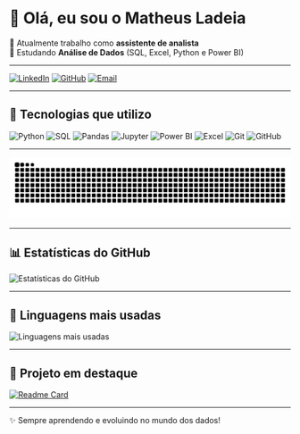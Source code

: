 # 👋 Olá, eu sou o Matheus Ladeia

🔭 Atualmente trabalho como **assistente de analista**  
🌱 Estudando **Análise de Dados** (SQL, Excel, Python e Power BI)  

---

[![LinkedIn](https://img.shields.io/badge/Matheus%20Ladeia-LinkedIn?style=social&logo=linkedin)](https://www.linkedin.com/in/matheus-ladeia)
[![GitHub](https://img.shields.io/badge/MatheusLadeia-GitHub?style=social&logo=github)](https://github.com/MatheusLadeia)
[![Email](https://img.shields.io/badge/ladeia.ads%40gmail.com-Email?style=social&logo=gmail)](mailto:ladeia.ads@gmail.com)

</div>

---

## 🧰 Tecnologias que utilizo
![Python](https://img.shields.io/badge/Python-4B8BBE?style=flat&logo=python&logoColor=white)
![SQL](https://img.shields.io/badge/SQL-355070?style=flat&logo=postgresql&logoColor=white)
![Pandas](https://img.shields.io/badge/Pandas-2B2D42?style=flat&logo=pandas&logoColor=white)
![Jupyter](https://img.shields.io/badge/Jupyter-EE6C4D?style=flat&logo=jupyter&logoColor=white)
![Power BI](https://img.shields.io/badge/Power_BI-E5C233?style=flat&logo=powerbi&logoColor=black)
![Excel](https://img.shields.io/badge/Excel-1F6F43?style=flat&logo=microsoft-excel&logoColor=white)
![Git](https://img.shields.io/badge/Git-E84D31?style=flat&logo=git&logoColor=white)
![GitHub](https://img.shields.io/badge/GitHub-24292E?style=flat&logo=github&logoColor=white)

---
<picture>
  <source media="(prefers-color-scheme: dark)" srcset="https://raw.githubusercontent.com/MatheusLadeia/MatheusLadeia/output/github-contribution-grid-snake-dark.svg">
  <source media="(prefers-color-scheme: light)" srcset="https://raw.githubusercontent.com/MatheusLadeia/MatheusLadeia/output/github-contribution-grid-snake.svg">
  <img alt="github contribution grid snake animation" src="https://raw.githubusercontent.com/MatheusLadeia/MatheusLadeia/output/github-contribution-grid-snake.svg">
</picture>

---

## 📊 Estatísticas do GitHub
![Estatísticas do GitHub](https://github-readme-stats.vercel.app/api?username=MatheusLadeia&show_icons=true&theme=radical)

---

## 🚀 Linguagens mais usadas
![Linguagens mais usadas](https://github-readme-stats.vercel.app/api/top-langs/?username=MatheusLadeia&layout=compact&theme=radical)

---

## 🌟 Projeto em destaque
[![Readme Card](https://github-readme-stats.vercel.app/api/pin/?username=MatheusLadeia&repo=Desafio_TelecomX_Part_2)](https://github.com/MatheusLadeia/Desafio_TelecomX_Part_2)

---

✨ Sempre aprendendo e evoluindo no mundo dos dados!
